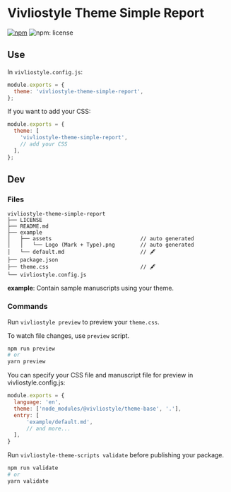 # Vivliostyle Theme Simple Report

[![npm](https://flat.badgen.net/npm/v/@yas-ako%2Fvivliostyle-theme-simple-report)](npm-url)
![npm: license](https://flat.badgen.net/npm/license/@yas-ako%2Fvivliostyle-theme-simple-report)



## Use

In `vivliostyle.config.js`:

```js
module.exports = {
  theme: 'vivliostyle-theme-simple-report',
};
```

If you want to add your CSS:

```js
module.exports = {
  theme: [
    'vivliostyle-theme-simple-report',
    // add your CSS 
  ],
};
```

## Dev

### Files

```
vivliostyle-theme-simple-report
├── LICENSE
├── README.md
├── example
│   ├── assets                            // auto generated
│   │   └── Logo (Mark + Type).png        // auto generated
│   └── default.md                        // 🖋
├── package.json
├── theme.css                             // 🖋
└── vivliostyle.config.js
```

**example**: Contain sample manuscripts using your theme.

### Commands

Run `vivliostyle preview` to preview your `theme.css`.

To watch file changes, use `preview` script.

```bash
npm run preview
# or
yarn preview
```

You can specify your CSS file and manuscript file for preview in vivliostyle.config.js:

```js
module.exports = {
  language: 'en',
  theme: ['node_modules/@vivliostyle/theme-base', '.'],
  entry: [
      'example/default.md',
      // and more...
  ],
}
```

Run `vivliostyle-theme-scripts validate` before publishing your package.

```bash
npm run validate
# or
yarn validate
```
